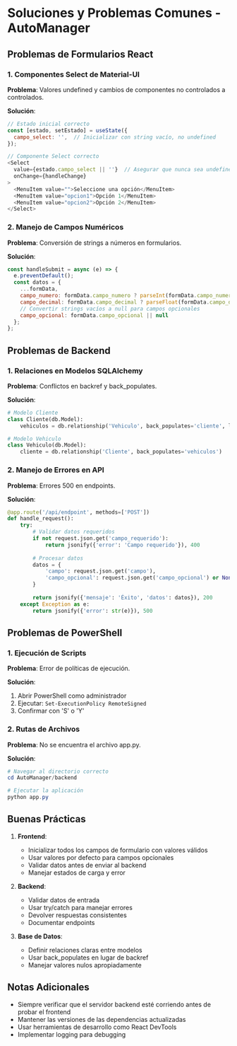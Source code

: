 # Soluciones y Problemas Comunes - AutoManager

## Problemas de Formularios React

### 1. Componentes Select de Material-UI
**Problema**: Valores undefined y cambios de componentes no controlados a controlados.

**Solución**:
```javascript
// Estado inicial correcto
const [estado, setEstado] = useState({
  campo_select: '',  // Inicializar con string vacío, no undefined
});

// Componente Select correcto
<Select
  value={estado.campo_select || ''}  // Asegurar que nunca sea undefined
  onChange={handleChange}
>
  <MenuItem value="">Seleccione una opción</MenuItem>
  <MenuItem value="opcion1">Opción 1</MenuItem>
  <MenuItem value="opcion2">Opción 2</MenuItem>
</Select>
```

### 2. Manejo de Campos Numéricos
**Problema**: Conversión de strings a números en formularios.

**Solución**:
```javascript
const handleSubmit = async (e) => {
  e.preventDefault();
  const datos = {
    ...formData,
    campo_numero: formData.campo_numero ? parseInt(formData.campo_numero) : null,
    campo_decimal: formData.campo_decimal ? parseFloat(formData.campo_decimal) : null,
    // Convertir strings vacíos a null para campos opcionales
    campo_opcional: formData.campo_opcional || null
  };
};
```

## Problemas de Backend

### 1. Relaciones en Modelos SQLAlchemy
**Problema**: Conflictos en backref y back_populates.

**Solución**:
```python
# Modelo Cliente
class Cliente(db.Model):
    vehiculos = db.relationship('Vehiculo', back_populates='cliente', lazy=True)

# Modelo Vehiculo
class Vehiculo(db.Model):
    cliente = db.relationship('Cliente', back_populates='vehiculos')
```

### 2. Manejo de Errores en API
**Problema**: Errores 500 en endpoints.

**Solución**:
```python
@app.route('/api/endpoint', methods=['POST'])
def handle_request():
    try:
        # Validar datos requeridos
        if not request.json.get('campo_requerido'):
            return jsonify({'error': 'Campo requerido'}), 400
            
        # Procesar datos
        datos = {
            'campo': request.json.get('campo'),
            'campo_opcional': request.json.get('campo_opcional') or None
        }
        
        return jsonify({'mensaje': 'Éxito', 'datos': datos}), 200
    except Exception as e:
        return jsonify({'error': str(e)}), 500
```

## Problemas de PowerShell

### 1. Ejecución de Scripts
**Problema**: Error de políticas de ejecución.

**Solución**:
1. Abrir PowerShell como administrador
2. Ejecutar: `Set-ExecutionPolicy RemoteSigned`
3. Confirmar con 'S' o 'Y'

### 2. Rutas de Archivos
**Problema**: No se encuentra el archivo app.py.

**Solución**:
```powershell
# Navegar al directorio correcto
cd AutoManager/backend

# Ejecutar la aplicación
python app.py
```

## Buenas Prácticas

1. **Frontend**:
   - Inicializar todos los campos de formulario con valores válidos
   - Usar valores por defecto para campos opcionales
   - Validar datos antes de enviar al backend
   - Manejar estados de carga y error

2. **Backend**:
   - Validar datos de entrada
   - Usar try/catch para manejar errores
   - Devolver respuestas consistentes
   - Documentar endpoints

3. **Base de Datos**:
   - Definir relaciones claras entre modelos
   - Usar back_populates en lugar de backref
   - Manejar valores nulos apropiadamente

## Notas Adicionales

- Siempre verificar que el servidor backend esté corriendo antes de probar el frontend
- Mantener las versiones de las dependencias actualizadas
- Usar herramientas de desarrollo como React DevTools
- Implementar logging para debugging 